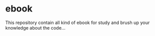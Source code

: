 # ebook
This repository contain all kind of ebook for study and brush up your knowledge about the code...
